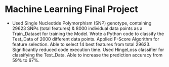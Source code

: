 # Machine Learning Final Project
* Used Single Nucleotide Polymorphism (SNP) genotype, containing 29623 SNPs (total features) & 8000 individual data points as a Train_Dataset for training the Model. Wrote a Python code to classify the Test_Data of 2000 different data points.
Applied F-Score Algorithm for feature selection. Able to select 14 best features from total 29623. Significantly reduced code execution time.
Used HingeLoss classifier for classifying the Test_Data. Able to increase the prediction accuracy from 59% to 67%.
